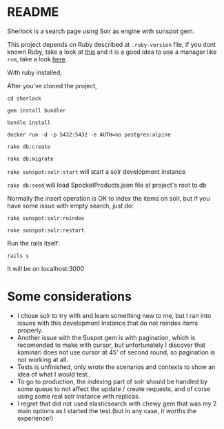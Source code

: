 # README

Sherlock is a search page using Solr as engine with sunspot gem.

This project depends on Ruby described at `.ruby-version` file, if you dont known Ruby, take a look
at [this](https://www.ruby-lang.org/en/documentation/installation/) and it is a good idea to use a manager like `rvm`, take a look [here](https://rvm.io/rvm/install).

With ruby installed,

After you've cloned the project,

`cd sherlock`

`gem install bundler`

`bundle install`

`docker run -d -p 5432:5432 -e AUTH=no postgres:alpine`

`rake db:create`

`rake db:migrate`

`rake sunspot:solr:start` will start a solr development instance

`rake db:seed` will load SpocketProducts.json file at project's root to db

Normally the insert operation is OK to index the items on solr, but if you have some issue with empty search, just do:

`rake sunspot:solr:reindex`

`rake sunspot:solr:restart`

Run the rails itself:

`rails s`

It will be on localhost:3000

# Some considerations
 - I chose solr to try with and learn something new to me, but I ran into issues with this development instance that do not reindex items properly.
 - Another issue with the Suspot gem is with pagination, which is recomended to make with cursor, but unfortunately I discover that kaminari does not use cursor at 45' of second round, so pagination is not working at all.
 - Tests is unfinished, only wrote the scenarios and contexts to show an idea of what I would test..
 - To go to production, the indexing part of solr should be handled by some queue to not affect the update / create requests, and of corse using some real solr instance with replicas.
 - I regret that did not used elasticsearch with chewy gem that was my 2 main options as I started the test.(but in any case, it worths the experience!)

